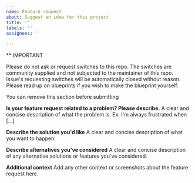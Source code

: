 ```yaml
---
name: Feature request
about: Suggest an idea for this project
title: ''
labels: ''
assignees: ''

---
```


** IMPORTANT

Please do not ask or request switches to this repo. The switches are community supplied and not subjected to the maintainer of this repo. Issue's requesting switches will be automatically closed without reason. Please read up on blueprints if you wish to make the blueprint yourself.

You can remove this section before submitting

**Is your feature request related to a problem? Please describe.**
A clear and concise description of what the problem is. Ex. I'm always frustrated when [...]

**Describe the solution you'd like**
A clear and concise description of what you want to happen.

**Describe alternatives you've considered**
A clear and concise description of any alternative solutions or features you've considered.

**Additional context**
Add any other context or screenshots about the feature request here.
